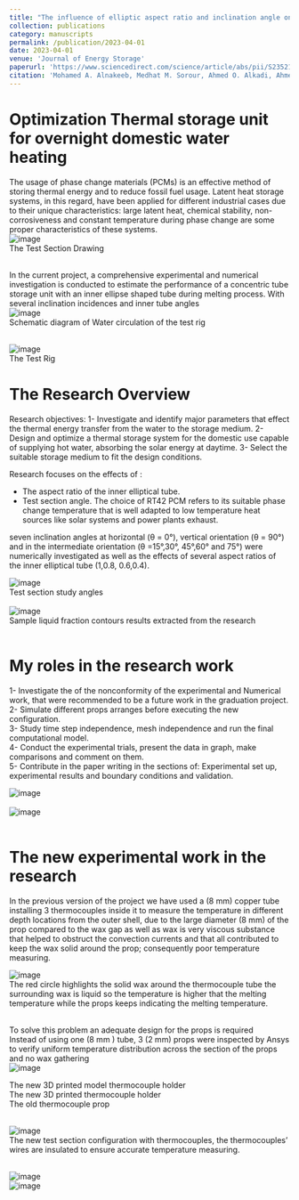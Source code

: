 ```yaml
---
title: "The influence of elliptic aspect ratio and inclination angle on the melting characteristic of phase change material in concentric cylindrical enclosure **Click For More Details**"
collection: publications
category: manuscripts
permalink: /publication/2023-04-01
date: 2023-04-01
venue: 'Journal of Energy Storage'
paperurl: 'https://www.sciencedirect.com/science/article/abs/pii/S2352152X23002293?via%3Dihub'
citation: 'Mohamed A. Alnakeeb, Medhat M. Sorour, Ahmed O. Alkadi, Ahmed A. Gomaa, Ahmed M. ELghoul, Mostafa M. Zaytoun'
---
```


Optimization Thermal storage unit for overnight domestic water heating
=====

The usage of phase change materials (PCMs) is an effective method of storing thermal energy and to reduce fossil fuel usage. Latent heat storage systems, in this regard, have been applied for different industrial cases due to their unique characteristics: large latent heat, chemical stability, non-corrosiveness and constant temperature during phase change are some proper characteristics of these systems. <br/>
![image](../images/research/Picture23.png) <br/> 
The Test Section Drawing <br/> <br/> 

In the current project, a comprehensive experimental and numerical investigation is conducted to estimate the performance of a concentric tube storage unit with an inner ellipse shaped tube during melting process. 
With several inclination incidences and inner tube angles <br/>
![image](../images/research/Picture25.png) <br/> 
Schematic diagram of Water circulation of the test rig <br/> <br/> 

![image](../images/research/Picture24.png) <br/> 
The Test Rig


The Research Overview
=====
Research objectives:
1- Investigate and identify major parameters that effect the thermal energy transfer from the water to the storage medium.
2- Design and optimize a thermal storage system for the domestic use capable of supplying hot water, absorbing the solar energy at daytime.
3- Select the suitable storage medium to fit the design conditions. 

Research focuses on the effects of :
- The aspect ratio of the inner elliptical tube. 
- Test section angle. 
The choice of RT42 PCM refers to its suitable phase change temperature that is well adapted to low temperature heat sources like solar systems and power plants exhaust.<br/>

seven inclination angles at horizontal (θ = 0°), vertical orientation (θ = 90°) and in the intermediate orientation (θ =15°,30°, 45°,60° and 75°) were numerically investigated as well as the effects of several aspect ratios of the inner elliptical tube (1,0.8, 0.6,0.4). <br/>

![image](../images/research/Picture28.png) <br/>
Test section study angles <br/> <br/> 
![image](../images/research/Picture29.png) <br/> 
Sample liquid fraction contours results extracted from the research <br/> <br/>


My roles in the research work 
=====

1- Investigate the of the nonconformity of the experimental and Numerical work, that were recommended to be a future work in the graduation project. <br/>
2- Simulate different props arranges before executing the new configuration. <br/>
3- Study time step independence, mesh independence and run the final computational model. <br/>
4- Conduct the experimental trials, present the data in graph, make comparisons and comment on them. <br/>
5- Contribute in the paper writing in the sections of: Experimental set up, experimental results and boundary conditions and validation.  <br/>

![image](../images/research/Picture30.jpg) <br/><br/>
![image](../images/research/Picture31.jpg) <br/><br/>

The new experimental work in the research
=====

In the previous version of the project we have used a (8 mm) copper tube installing 3 thermocouples inside it to measure the temperature in different depth locations from the outer shell, due to the large diameter (8 mm) of the prop compared to the wax gap as well as wax is very viscous substance that helped to obstruct  the convection currents and that all contributed to keep the wax solid around the prop; consequently poor temperature measuring.

![image](../images/research/Picture32.jpg) <br/> 
The red circle highlights the solid wax around the thermocouple tube the surrounding wax is liquid so the temperature is higher that the melting temperature while the props keeps indicating the melting temperature. <br/><br/>

To solve this problem an adequate design for the props is required <br/> 
Instead of using one (8 mm ) tube, 3 (2 mm) props were inspected by Ansys to verify uniform temperature distribution across the section of the props and no wax gathering <br/> 
![image](../images/research/Picture33.png) <br/> 

The new 3D printed model thermocouple holder <br/>
The new 3D printed thermocouple holder <br/>
The old thermocouple prop <br/><br/>

![image](../images/research/Picture34.jpg) <br/> 
The new test section configuration with thermocouples, the thermocouples’ wires are insulated to ensure accurate temperature measuring. <br/><br/>

![image](../images/research/Picture36.png) <br/> 
![image](../images/research/Picture35.png) <br/> 







